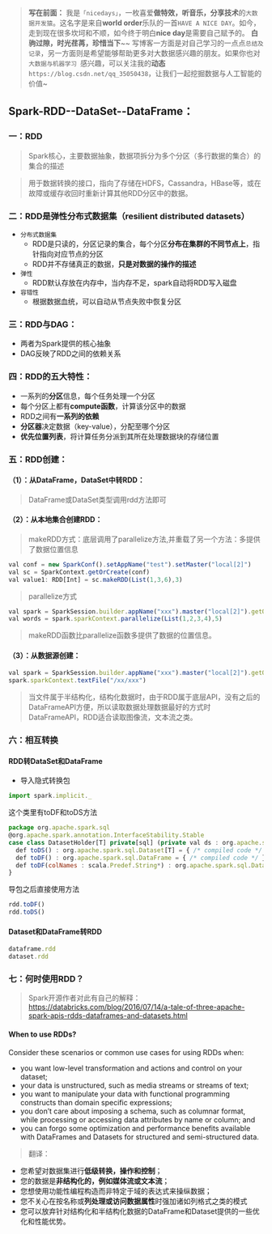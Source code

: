 > **写在前面：** 我是`「nicedays」`，一枚喜爱**做特效，听音乐，分享技术**的`大数据开发猿`。这名字是来自**world order**乐队的一首`HAVE A NICE DAY`。如今，走到现在很多坎坷和不顺，如今终于明白**nice day**是需要自己赋予的。
> **白驹过隙，时光荏苒，珍惜当下**~~
> 写博客一方面是对自己学习的一点点`总结及记录`，另一方面则是希望能够帮助更多对大数据感兴趣的朋友。如果你也对 `大数据与机器学习 `感兴趣，可以关注我的**动态** `https://blog.csdn.net/qq_35050438`，让我们一起挖掘数据与人工智能的价值~




## Spark-RDD--DataSet--DataFrame：

### 一：RDD

> Spark核心，主要数据抽象，数据项拆分为多个分区（多行数据的集合）的集合的描述

>用于数据转换的接口，指向了存储在HDFS，Cassandra，HBase等，或在故障或缓存收回时重新计算其他RDD分区中的数据。

### 二：RDD是弹性分布式数据集（resilient distributed datasets）

- `分布式数据集`
  - RDD是只读的，分区记录的集合，每个分区**分布在集群的不同节点上**，指针指向对应节点的分区
  - RDD并不存储真正的数据，**只是对数据的操作的描述**
- `弹性`
  - RDD默认存放在内存中，当内存不足，spark自动将RDD写入磁盘
- `容错性`
  - 根据数据血统，可以自动从节点失败中恢复分区

### 三：RDD与DAG：

- 两者为Spark提供的核心抽象
- DAG反映了RDD之间的依赖关系

### 四：RDD的五大特性：

- 一系列的**分区**信息，每个任务处理一个分区
- 每个分区上都有**compute函数**，计算该分区中的数据
- RDD之间有**一系列的依赖**
- **分区器**决定数据（key-value），分配至哪个分区
- **优先位置列表**，将计算任务分派到其所在处理数据块的存储位置

### 五：RDD创建：

#### （1）：从DataFrame，DataSet中转RDD：

> DataFrame或DataSet类型调用rdd方法即可

#### （2）：从本地集合创建RDD：

> makeRDD方式：底层调用了parallelize方法,并重载了另一个方法：多提供了数据位置信息

```js
val conf = new SparkConf().setAppName("test").setMaster("local[2]")
val sc = SparkContext.getOrCreate(conf)
val value1: RDD[Int] = sc.makeRDD(List(1,3,6),3)
```

> parallelize方式

```js
val spark = SparkSession.builder.appName("xxx").master("local[2]").getOrCreate
val words = spark.sparkContext.parallelize(List(1,2,3,4),5)
```

> makeRDD函数比parallelize函数多提供了数据的位置信息。

#### （3）：从数据源创建：

```js
val spark = SparkSession.builder.appName("xxx").master("local[2]").getOrCreate
spark.sparkContext.textFile("/xx/xxx")
```

> 当文件属于半结构化，结构化数据时，由于RDD属于底层API，没有之后的DataFrameAPI方便，所以读取数据处理数据最好的方式时DataFrameAPI，RDD适合读取图像流，文本流之类。

### 六：相互转换

#### RDD转DataSet和DataFrame

- 导入隐式转换包

```js
import spark.implicit._
```

这个类里有toDF和toDS方法

```js
package org.apache.spark.sql
@org.apache.spark.annotation.InterfaceStability.Stable
case class DatasetHolder[T] private[sql] (private val ds : org.apache.spark.sql.Dataset[T]) extends scala.AnyRef with scala.Product with scala.Serializable {
  def toDS() : org.apache.spark.sql.Dataset[T] = { /* compiled code */ }
  def toDF() : org.apache.spark.sql.DataFrame = { /* compiled code */ }
  def toDF(colNames : scala.Predef.String*) : org.apache.spark.sql.DataFrame = { /* compiled code */ }
}
```

导包之后直接使用方法

```js
rdd.toDF()
rdd.toDS()
```



#### Dataset和DataFrame转RDD

```js
dataframe.rdd
dataset.rdd
```



### 七：何时使用RDD？
> Spark开源作者对此有自己的解释：
> https://databricks.com/blog/2016/07/14/a-tale-of-three-apache-spark-apis-rdds-dataframes-and-datasets.html
#### When to use RDDs?

Consider these scenarios or common use cases for using RDDs when:

- you want low-level transformation and actions and control on your dataset;
- your data is unstructured, such as media streams or streams of text;
- you want to manipulate your data with functional programming constructs than domain specific expressions;
- you don’t care about imposing a schema, such as columnar format, while processing or accessing data attributes by name or column; and
- you can forgo some optimization and performance benefits available with DataFrames and Datasets for structured and semi-structured data.

>翻译：
- 您希望对数据集进行**低级转换，操作和控制**；
- 您的数据是**非结构化的，例如媒体流或文本流**；
- 您想使用功能性编程构造而非特定于域的表达式来操纵数据；
- 您不关心在按名称或**列处理或访问数据属性**时强加诸如列格式之类的模式
- 您可以放弃针对结构化和半结构化数据的DataFrame和Dataset提供的一些优化和性能优势。